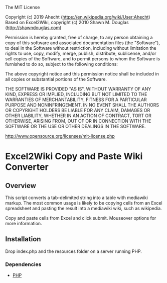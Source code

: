 The MIT License

Copyright (c) 2019 Ahecht (https://en.wikipedia.org/wiki/User:Ahecht)
Based on Excel2Wiki, copyright (c) 2010 Shawn M. Douglas (http://shawndouglas.com)

Permission is hereby granted, free of charge, to any person obtaining a copy
of this software and associated documentation files (the "Software"), to deal
in the Software without restriction, including without limitation the rights
to use, copy, modify, merge, publish, distribute, sublicense, and/or sell
copies of the Software, and to permit persons to whom the Software is
furnished to do so, subject to the following conditions:

The above copyright notice and this permission notice shall be included in
all copies or substantial portions of the Software.

THE SOFTWARE IS PROVIDED "AS IS", WITHOUT WARRANTY OF ANY KIND, EXPRESS OR
IMPLIED, INCLUDING BUT NOT LIMITED TO THE WARRANTIES OF MERCHANTABILITY,
FITNESS FOR A PARTICULAR PURPOSE AND NONINFRINGEMENT. IN NO EVENT SHALL THE
AUTHORS OR COPYRIGHT HOLDERS BE LIABLE FOR ANY CLAIM, DAMAGES OR OTHER
LIABILITY, WHETHER IN AN ACTION OF CONTRACT, TORT OR OTHERWISE, ARISING FROM,
OUT OF OR IN CONNECTION WITH THE SOFTWARE OR THE USE OR OTHER DEALINGS IN
THE SOFTWARE.

http://www.opensource.org/licenses/mit-license.php

# Excel2Wiki Copy and Paste Wiki Converter

## Overview

This script converts a tab-delimited string into a table with mediawiki markup.
The most common usage is likely to be copying cells from an Excel spreadsheet
and pasting the result into a mediawiki wiki, such as wikipedia.

Copy and paste cells from Excel and click submit. Mouseover options for more information.

## Installation

Drop index.php and the resources folder on a server running PHP.

### Dependencies

* [PHP](http://www.php.net/)